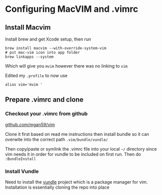 # Configuring MacVIM and .vimrc

## Install Macvim

Install brew and get Xcode setup, then run

    brew install macvim --with-override-system-vim
    # put mac-vim icon into app folder
    brew linkapps --system

Which will give you ``mvim`` however there was no linking to ``vim``

Edited my ``.profile`` to now use

    alias vim='mvim '


## Prepare .vimrc and clone

### Checkout your .vimrc from github

[github.com/mgan59/vim](https://github.com/mgan59/vim)

Clone it first based on read me instructions then install bundle so it can overwite into the correct path ``.vim/bundle/vundle/``

Then copy/paste or symlink the .vimrc file into your local ``~/`` directory since vim needs it in order for vundle to be included on first run.  Then do ``:BundleInstall``

### Install Vundle

Need to install the [vundle](https://github.com/gmarik/vundle) project which is a package manager for vim.  Installation is essentially cloning the repo into place



